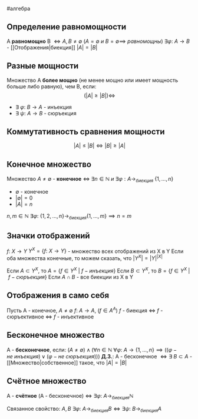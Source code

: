 #алгебра 
## Определение равномощности
A **равномощно** B $\iff A, B \neq \emptyset \ (A = \emptyset \ и \ B = \emptyset \implies \ равномощны)$
$\exists \varphi: \ A \to B$ - [[Отображения|биекция]]
$|A| = |B|$
## Разные мощности
Множество A **более мощно** (не менее мощно или имеет мощность больше либо равную), чем B, если: 
$$(|A| \geq |B|) \iff$$
- $\exists \ \varphi: \ B \to A$ - инъекция
- $\exists \ \psi: \ A \to B$ - сюръекция
## Коммутативность сравнения мощности
$$|A| \leq |B| \iff |B| \geq |A|$$

## Конечное множество
Множество $A \neq \emptyset$ - **конечное** $\iff \ \exists n \in \mathbb{N} \ и \ \exists \varphi: A \to_{биекция} \ \{ 1, \dots, n\}$
- $\emptyset$ - конечное
- $|\emptyset| = 0$
- $|A| = n$

$n, m \in \mathbb{N}$
$\exists \varphi: \ \{1, 2, \dots, n\} \to_{биекция} \{ 1, \dots, m\} \implies n = m$
## Значки отображений
$f: \ X \to Y$
$Y^{X} = \{ f: \ X \to Y\}$ - множество всех отображений из X в Y
Если оба множества конечные, то можем сказать, что $|Y^X| = |Y|^{|X|}$

Если $A \subset Y^X$, то $A = \{ f \in Y^X \ | \ f - инъекция\}$
Если $B \subset Y^X$, то $B = \{ f \in Y^X \ | \ f - сюръекция\}$
Если $A \cap B$ - все биекции из X в Y

## Отображения в само себя
Пусть A - конечное, $A \neq \emptyset$
$f: \ A \to A, \ (f \in A^A)$
$f$ - биекция $\iff$ $f$ - сюръективное $\iff$ $f$ - инъективное

## Бесконечное множество
A - **бесконечное**, если:
$(A \neq \emptyset) \wedge (\forall n \in \mathbb{N} \ \forall \varphi: \ A \to \{ 1, \dots, n\} \implies ((\varphi - не \ инъекция) \vee (\varphi - не \ сюръекция)))$
**Д.З.**: A - бесконечное $\iff \exists \ B \subset A$ - [[Множество|собственное]] такое, что $|A| = |B|$
## Счётное множество
A - **счётное** (A - бесконечное) $\iff \ \exists \varphi: \ A \to_{биекция} \mathbb{N}$

Связанное свойство: $A, B \ \exists \varphi: \ A \to_{биекция}B \iff \exists \psi: \ B\to_{биекция} A$


